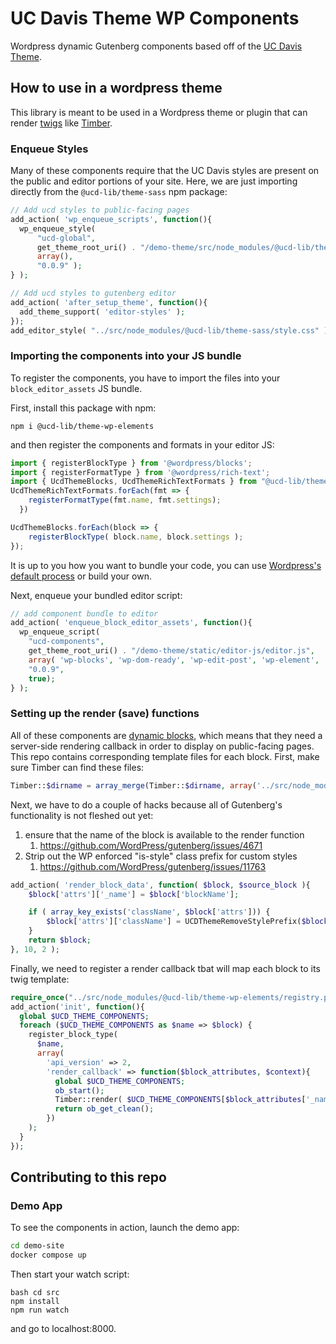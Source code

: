 # UC Davis Theme WP Components

Wordpress dynamic Gutenberg components based off of the [UC Davis Theme](https://github.com/ucd-library/ucdlib-theme). 

## How to use in a wordpress theme
This library is meant to be used in a Wordpress theme or plugin that can render [twigs](https://twig.symfony.com/) like [Timber](https://upstatement.com/timber/).

### Enqueue Styles
Many of these components require that the UC Davis styles are present on the public and editor portions of your site. Here, we are just importing directly from the `@ucd-lib/theme-sass` npm package:

```php
// Add ucd styles to public-facing pages
add_action( 'wp_enqueue_scripts', function(){
  wp_enqueue_style( 
      "ucd-global", 
      get_theme_root_uri() . "/demo-theme/src/node_modules/@ucd-lib/theme-sass/style.css", 
      array(), 
      "0.0.9" );
} );

// Add ucd styles to gutenberg editor
add_action( 'after_setup_theme', function(){
  add_theme_support( 'editor-styles' );
});
add_editor_style( "../src/node_modules/@ucd-lib/theme-sass/style.css" );
```

### Importing the components into your JS bundle
To register the components, you have to import the files into your `block_editor_assets` JS bundle.

First, install this package with npm:
```
npm i @ucd-lib/theme-wp-elements
```
and then register the components and formats in your editor JS:
```javascript
import { registerBlockType } from '@wordpress/blocks';
import { registerFormatType } from '@wordpress/rich-text';
import { UcdThemeBlocks, UcdThemeRichTextFormats } from "@ucd-lib/theme-wp-elements";
UcdThemeRichTextFormats.forEach(fmt => {
    registerFormatType(fmt.name, fmt.settings);
  })

UcdThemeBlocks.forEach(block => {
    registerBlockType( block.name, block.settings );
});
```

It is up to you how you want to bundle your code, you can use [Wordpress's default process](https://developer.wordpress.org/block-editor/reference-guides/packages/packages-scripts/) or build your own.

Next, enqueue your bundled editor script:

```php
// add component bundle to editor
add_action( 'enqueue_block_editor_assets', function(){
  wp_enqueue_script(
    "ucd-components", 
    get_theme_root_uri() . "/demo-theme/static/editor-js/editor.js", 
    array( 'wp-blocks', 'wp-dom-ready', 'wp-edit-post', 'wp-element', 'wp-editor', 'wp-rich-text' ), 
    "0.0.9", 
    true);
} );
```

### Setting up the render (save) functions
All of these components are [dynamic blocks](https://developer.wordpress.org/block-editor/how-to-guides/block-tutorial/creating-dynamic-blocks/), which means that they need a server-side rendering callback in order to display on public-facing pages. This repo contains corresponding template files for each block. First, make sure Timber can find these files:
```php
Timber::$dirname = array_merge(Timber::$dirname, array('../src/node_modules/@ucd-lib/theme-wp-elements/views'));
```
Next, we have to do a couple of hacks because all of Gutenberg's functionality is not fleshed out yet:
1. ensure that the name of the block is available to the render function
   1. https://github.com/WordPress/gutenberg/issues/4671
2. Strip out the WP enforced "is-style" class prefix for custom styles
   1. https://github.com/WordPress/gutenberg/issues/11763 
```php
add_action( 'render_block_data', function( $block, $source_block ){
	$block['attrs']['_name'] = $block['blockName'];

    if ( array_key_exists('className', $block['attrs'])) {
        $block['attrs']['className'] = UCDThemeRemoveStylePrefix($block['blockName'], $block['attrs']['className']);
    }
	return $block;
}, 10, 2 );
```
Finally, we need to register a render callback tbat will map each block to its twig template:
```php
require_once("../src/node_modules/@ucd-lib/theme-wp-elements/registry.php");
add_action('init', function(){
  global $UCD_THEME_COMPONENTS;
  foreach ($UCD_THEME_COMPONENTS as $name => $block) {
    register_block_type(
      $name, 
      array(
        'api_version' => 2, 
        'render_callback' => function($block_attributes, $context){
          global $UCD_THEME_COMPONENTS;
          ob_start();
          Timber::render( $UCD_THEME_COMPONENTS[$block_attributes['_name']]['twig'], $block_attributes );
          return ob_get_clean();
        })
    );
  }
});
```

## Contributing to this repo
### Demo App
To see the components in action, launch the demo app:
```bash
cd demo-site
docker compose up
```
Then start your watch script:
```
bash cd src
npm install
npm run watch
```
and go to localhost:8000.